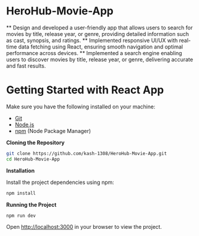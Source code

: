 # HeroHub-Movie-App

** Design and developed a user-friendly app that allows users to search for movies by title, release year, or genre, providing detailed information such as cast, synopsis, and ratings.
** Implemented responsive UI/UX with real-time data fetching using React, ensuring smooth navigation and optimal performance across devices.
** Implemented a search engine enabling users to discover movies by title, release year, or genre, delivering accurate and fast results.

# Getting Started with React App

Make sure you have the following installed on your machine:

- [Git](https://git-scm.com/)
- [Node.js](https://nodejs.org/en)
- [npm](https://www.npmjs.com/) (Node Package Manager)

**Cloning the Repository**

```bash
git clone https://github.com/kash-1308/HeroHub-Movie-App.git
cd HeroHub-Movie-App
```

**Installation**

Install the project dependencies using npm:

```bash
npm install
```

**Running the Project**

```bash
npm run dev
```

Open [http://localhost:3000](http://localhost:3000) in your browser to view the project.

